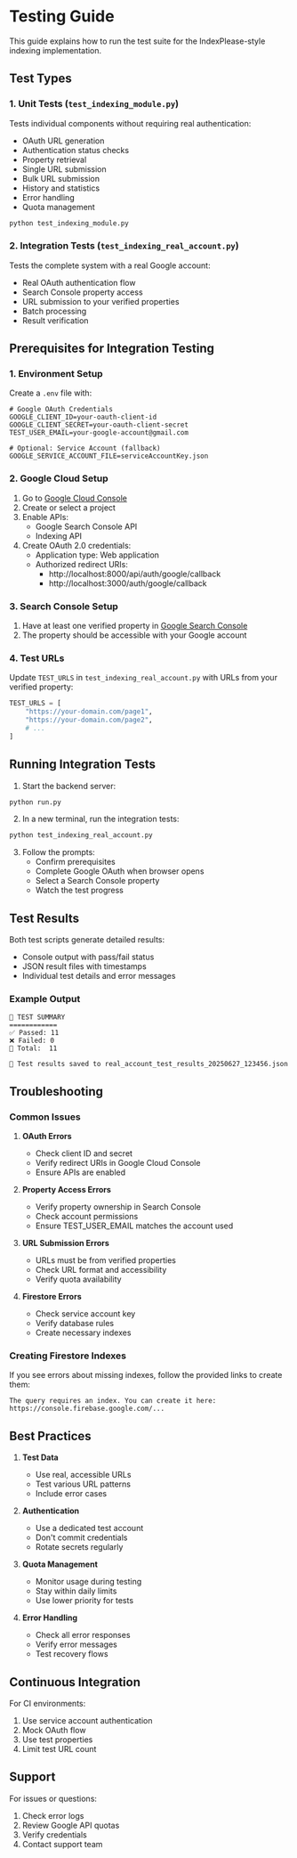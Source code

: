 # Testing Guide

This guide explains how to run the test suite for the IndexPlease-style indexing implementation.

## Test Types

### 1. Unit Tests (`test_indexing_module.py`)
Tests individual components without requiring real authentication:
- OAuth URL generation
- Authentication status checks
- Property retrieval
- Single URL submission
- Bulk URL submission
- History and statistics
- Error handling
- Quota management

```bash
python test_indexing_module.py
```

### 2. Integration Tests (`test_indexing_real_account.py`)
Tests the complete system with a real Google account:
- Real OAuth authentication flow
- Search Console property access
- URL submission to your verified properties
- Batch processing
- Result verification

## Prerequisites for Integration Testing

### 1. Environment Setup
Create a `.env` file with:
```env
# Google OAuth Credentials
GOOGLE_CLIENT_ID=your-oauth-client-id
GOOGLE_CLIENT_SECRET=your-oauth-client-secret
TEST_USER_EMAIL=your-google-account@gmail.com

# Optional: Service Account (fallback)
GOOGLE_SERVICE_ACCOUNT_FILE=serviceAccountKey.json
```

### 2. Google Cloud Setup
1. Go to [Google Cloud Console](https://console.cloud.google.com)
2. Create or select a project
3. Enable APIs:
   - Google Search Console API
   - Indexing API
4. Create OAuth 2.0 credentials:
   - Application type: Web application
   - Authorized redirect URIs:
     - http://localhost:8000/api/auth/google/callback
     - http://localhost:3000/auth/google/callback

### 3. Search Console Setup
1. Have at least one verified property in [Google Search Console](https://search.google.com/search-console)
2. The property should be accessible with your Google account

### 4. Test URLs
Update `TEST_URLS` in `test_indexing_real_account.py` with URLs from your verified property:
```python
TEST_URLS = [
    "https://your-domain.com/page1",
    "https://your-domain.com/page2",
    # ...
]
```

## Running Integration Tests

1. Start the backend server:
```bash
python run.py
```

2. In a new terminal, run the integration tests:
```bash
python test_indexing_real_account.py
```

3. Follow the prompts:
   - Confirm prerequisites
   - Complete Google OAuth when browser opens
   - Select a Search Console property
   - Watch the test progress

## Test Results

Both test scripts generate detailed results:
- Console output with pass/fail status
- JSON result files with timestamps
- Individual test details and error messages

### Example Output
```
🧪 TEST SUMMARY
============
✅ Passed: 11
❌ Failed: 0
📝 Total:  11

📄 Test results saved to real_account_test_results_20250627_123456.json
```

## Troubleshooting

### Common Issues

1. **OAuth Errors**
   - Check client ID and secret
   - Verify redirect URIs in Google Cloud Console
   - Ensure APIs are enabled

2. **Property Access Errors**
   - Verify property ownership in Search Console
   - Check account permissions
   - Ensure TEST_USER_EMAIL matches the account used

3. **URL Submission Errors**
   - URLs must be from verified properties
   - Check URL format and accessibility
   - Verify quota availability

4. **Firestore Errors**
   - Check service account key
   - Verify database rules
   - Create necessary indexes

### Creating Firestore Indexes

If you see errors about missing indexes, follow the provided links to create them:
```
The query requires an index. You can create it here: https://console.firebase.google.com/...
```

## Best Practices

1. **Test Data**
   - Use real, accessible URLs
   - Test various URL patterns
   - Include error cases

2. **Authentication**
   - Use a dedicated test account
   - Don't commit credentials
   - Rotate secrets regularly

3. **Quota Management**
   - Monitor usage during testing
   - Stay within daily limits
   - Use lower priority for tests

4. **Error Handling**
   - Check all error responses
   - Verify error messages
   - Test recovery flows

## Continuous Integration

For CI environments:
1. Use service account authentication
2. Mock OAuth flow
3. Use test properties
4. Limit test URL count

## Support

For issues or questions:
1. Check error logs
2. Review Google API quotas
3. Verify credentials
4. Contact support team 